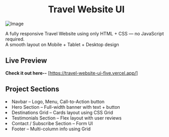 <h1 align="center">Travel Website UI</h1>

![Image](https://github.com/user-attachments/assets/68cc896c-5948-4681-940e-1680777163cb)

<p>A fully responsive Travel Website using only HTML + CSS — no JavaScript required.
<br>
A smooth layout on Mobile + Tablet + Desktop design
</p>


## Live Preview
**Check it out here--** [https://travel-website-ui-five.vercel.app/]


## Project Sections

<li>Navbar – Logo, Menu, Call-to-Action button</li>
<li>Hero Section – Full-width banner with text + button</li>
<li>Destinations Grid – Cards layout using CSS Grid</li>
<li>Testimonials Section – Flex layout with user reviews</li>
<li>Contact / Subscribe Section – Form UI</li>
<li>Footer – Multi-column info using Grid</li>
